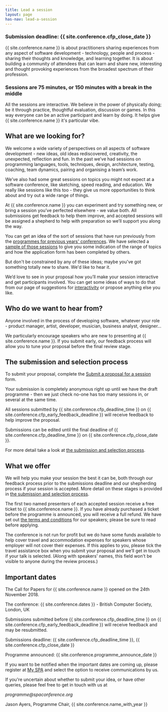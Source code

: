 ```yaml
---
title: Lead a session
layout: page
has-nav: lead-a-session
---
```

<div>
	<h3>Submission deadline: {{ site.conference.cfp_close_date }} </h3>
		<p>{{ site.conference.name }} is about practitioners sharing experiences from any aspect of software development - technology, people and process - sharing their thoughts and knowledge, and learning together. It is about building a community of attendees that can learn and share new, interesting and thought provoking experiences from the broadest spectrum of their profession.  </p>
	<h3>Sessions are 75 minutes, or 150 minutes with a break in the middle</h3>
		<p>All the sessions are interactive. We believe in the power of physically doing; be it through practice, thoughtful evaluation, discussion or games. In this way everyone can be an active participant and learn by doing. It helps give {{ site.conference.name }} it's particular vibe.</p>
	<h2>What are we looking for?</h2>
		<p>We welcome a wide variety of perspectives on all aspects of software development - new ideas, old ideas rediscovered, creativity, the unexpected, reflection and fun. In the past we’ve had sessions on programming languages, tools, techniques, design, architecture, testing, coaching, team dynamics, pairing and organising a team’s work.</p>
		<p>We’ve also had some great sessions on topics you might not expect at a software conference, like sketching, speed reading, and education. We really like sessions like this too - they give us more opportunities to think about and try out a wide range of things.</p>
		<p>At {{ site.conference.name }} you can experiment and try something new, or bring a session you’ve perfected elsewhere - we value both. All submissions get feedback to help them improve, and accepted sessions will be assigned a shepherd to help with preparation so we’ll support you along the way.</p>
		<p>You can get an idea of the sort of sessions that have run previously from the <a href="{{ '/prev-conf-programmes.html' | relative_url }}">programmes for previous years' conferences</a>. We have selected a <a href="{{ '/successful-sessions.html' | relative_url }}">sample of those sessions</a> to give you some indication of the range of topics and how the application form has been completed by others.</p>
		<p>But don't be constrained by any of these ideas; maybe you've got something totally new to share. We'd like to hear it.</p>
		<p>We’d love to see in your proposal how you’ll make your session interactive and get participants involved. You can get some ideas of ways to do that from our page of suggestions for <a href="{{ '/interactivity.html' | relative_url }}">interactivity</a> or propose anything else you like.</p>
	<h2>Who do we want to hear from?</h2>
		<p>Anyone involved in the process of developing software, whatever your role - product manager, artist, developer, musician, business analyst, designer...</p>
		<p>We particularly encourage speakers who are new to presenting at {{ site.conference.name }}. If you submit early, our feedback process will allow you to tune your proposal before the final review stage.</p>
	<h2>The submission and selection process</h2>
		<p>To submit your proposal, complete the <a href="https://spaconference.org/scripts/makeproposal.php">Submit a proposal for a session</a> form.</p>
		<p>Your submission is completely anonymous right up until we have the draft programme - then we just check no-one has too many sessions in, or several at the same time.</p>
		<p>All sessions submitted by {{ site.conference.cfp_deadline_time }} on {{ site.conference.cfp_early_feedback_deadline }} will receive feedback to help improve the proposal.</p>
		<p>Submissions can be edited until the final deadline of {{ site.conference.cfp_deadline_time }} on {{ site.conference.cfp_close_date }}.</p>
		<p>For more detail take a look at  <a href="{{ '/submission-stages.html' | relative_url }}">the submission and selection process</a>.</p>
	<h2>What we offer</h2>
		<p>We will help you make your session the best it can be, both through our feedback process prior to the submissions deadline and our shepherding process if your session is accepted. More detail on these stages is provided in <a href="{{ '/submission-stages.html' | relative_url }}">the submission and selection process</a>.</p>
		<p>The first two named presenters of each accepted session receive a free ticket to {{ site.conference.name }}. If you have already purchased a ticket before the programme is announced, you will receive a full refund. We have set out <a href="{{ '/terms-and-conditions.html' | relative_url }}">the terms and conditions</a> for our speakers; please be sure to read before applying.</p>
		<p>The conference is not run for profit but we do have some funds available to help cover travel and accommodation expenses for speakers whose employer will not cover their expenses. If this applies to you, please tick the travel assistance box when you submit your proposal and we’ll get in touch if your talk is selected. (Along with speakers' names, this field won't be visible to anyone during the review process.)</p>
	<h2>Important dates</h2>
		<p>The Call for Papers for {{ site.conference.name }} opened on the 24th November 2018. </p>
		<p>The conference: {{ site.conference.dates }} - British Computer Society, London, UK</p>
		<p>Submissions submitted before {{ site.conference.cfp_deadline_time }} on {{ site.conference.cfp_early_feedback_deadline }} will receive feedback and may be resubmitted.</p>
		<p>Submissions deadline: {{ site.conference.cfp_deadline_time }}, {{ site.conference.cfp_close_date }}</p>
		<p>Programme announced: {{ site.conference.programme_announce_date }}</p>
		<p>If you want to be notified when the important dates are coming up, please register at <a href="https://spaconference.org/scripts/myprofile.php">My SPA</a> and select the option to receive communications by us.</p>
		<p>If you're uncertain about whether to submit your idea, or have other queries, please feel free to get in touch with us at</p>
		<p><em>programme@spaconference.org</em></p>
		<p>Jason Ayers, Programme Chair, {{ site.conference.name_with_year }}</p>
</div>
